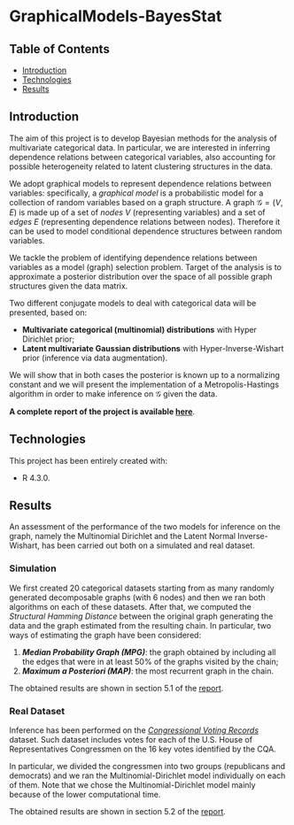 # GraphicalModels-BayesStat

## Table of Contents 
- [Introduction](#introduction "Goto introduction")
- [Technologies](#technologies "Goto technologies")
- [Results](#results "Goto results")

## Introduction
The aim of this project is to develop Bayesian methods for the analysis of multivariate categorical data.
In particular, we are interested in inferring dependence relations between categorical variables, also accounting for possible heterogeneity related to latent clustering structures in the data.

We adopt graphical models to represent dependence relations between variables: specifically, a *graphical model* is a probabilistic model for a collection of random variables based on a graph structure.
A graph $\mathcal{G} = (V,E)$ is made up of a set of *nodes* $V$ (representing variables) and a set of *edges* $E$ (representing dependence relations between nodes).
Therefore it can be used to model conditional dependence structures between random variables.

We tackle the problem of identifying dependence relations between variables as a model (graph) selection problem.
Target of the analysis is to approximate a posterior distribution over the space of all possible graph structures given the data matrix.

Two different conjugate models to deal with categorical data will be presented, based on:

- **Multivariate categorical (multinomial) distributions** with Hyper Dirichlet prior;
- **Latent multivariate Gaussian distributions** with Hyper-Inverse-Wishart prior (inference via data augmentation).

We will show that in both cases the posterior is known up to a normalizing constant and we will present the implementation of a Metropolis-Hastings algorithm in order to make inference on $\mathcal{G}$ given the data.

**A complete report of the project is available [here](Report.pdf)**.

## Technologies
This project has been entirely created with:

- R 4.3.0.

## Results
An assessment of the performance of the two models for inference on the graph, namely the Multinomial Dirichlet and the Latent Normal Inverse-Wishart, has been carried out both on a simulated and real dataset.

### Simulation
We first created 20 categorical datasets starting from as many randomly generated decomposable graphs (with 6 nodes) and then we ran both algorithms on each of these datasets.
After that, we computed the *Structural Hamming Distance* between the original graph generating the data and the graph estimated from the resulting chain.
In particular, two ways of estimating the graph have been considered:

1. ***Median Probability Graph (MPG)***: the graph obtained by including all the edges that were in at least 50% of the graphs visited by the chain;
2. ***Maximum a Posteriori (MAP)***: the most recurrent graph in the chain.

The obtained results are shown in section 5.1 of the [report](Report.pdf).

### Real Dataset
Inference has been performed on the [*Congressional Voting Records*](https://archive.ics.uci.edu/ml/datasets/congressional+voting+records) dataset.
Such dataset includes votes for each of the U.S. House of Representatives Congressmen on the 16 key votes identified by the CQA.

In particular, we divided the congressmen into two groups (republicans and democrats) and we ran the Multinomial-Dirichlet model individually on each of them. Note that we chose the Multinomial-Dirichlet model mainly because of the lower computational time.

The obtained results are shown in section 5.2 of the [report](Report.pdf).
